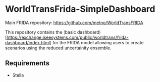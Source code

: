 # WorldTransFrida-SimpleDashboard

Main FRIDA repository: https://github.com/metno/WorldTransFRIDA

This repository contains the (basic dashboard)[https://exchange.iseesystems.com/public/worldtrans/frida-dashboard/index.html] for the FRIDA model allowing users to create scenarios using the reduced uncertainity ensemble.

## Requirements
- Stella